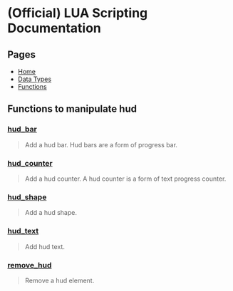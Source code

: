 
# (Official) LUA Scripting Documentation

## Pages

- [Home](../../index)
- [Data Types](../data-types)
- [Functions](../functions)

## Functions to manipulate hud

### [hud_bar](hud/hud_bar)

> Add a hud bar. Hud bars are a form of progress bar.

### [hud_counter](hud/hud_counter)

> Add a hud counter. A hud counter is a form of text progress counter.

### [hud_shape](hud/hud_shape)

> Add a hud shape.

### [hud_text](hud/hud_text)

> Add hud text.

### [remove_hud](hud/remove_hud)

> Remove a hud element.

